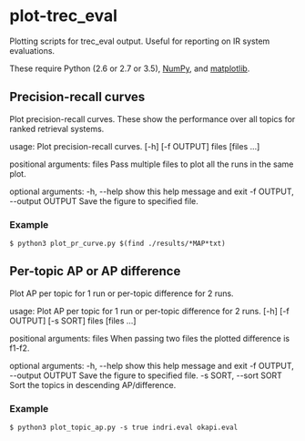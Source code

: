 # plot-trec_eval

Plotting scripts for trec_eval output. Useful for reporting on IR system
evaluations.

These require Python (2.6 or 2.7 or 3.5), 
[NumPy](http://numpy.scipy.org/), 
and [matplotlib](http://matplotlib.org/).

## Precision-recall curves

Plot precision-recall curves. These show the performance over all topics
for ranked retrieval systems.

usage: Plot precision-recall curves. [-h] [-f OUTPUT] files [files ...]

positional arguments:
  files                 Pass multiple files to plot all the runs in the same
                        plot.

optional arguments:
  -h, --help            show this help message and exit
  -f OUTPUT, --output OUTPUT
                        Save the figure to specified file.

### Example

`$ python3 plot_pr_curve.py $(find ./results/*MAP*txt)`

## Per-topic AP or AP difference

Plot AP per topic for 1 run or per-topic difference for 2 runs.

usage: Plot AP per topic for 1 run or per-topic difference for 2 runs.
       [-h] [-f OUTPUT] [-s SORT] files [files ...]

positional arguments:
  files                 When passing two files the plotted difference is
                        f1-f2.

optional arguments:
  -h, --help            show this help message and exit
  -f OUTPUT, --output OUTPUT
                        Save the figure to specified file.
  -s SORT, --sort SORT  Sort the topics in descending AP/difference.

### Example

`$ python3 plot_topic_ap.py -s true indri.eval okapi.eval`